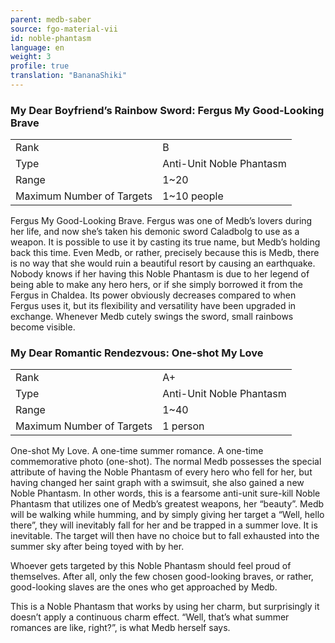 ```yaml
---
parent: medb-saber
source: fgo-material-vii
id: noble-phantasm
language: en
weight: 3
profile: true
translation: "BananaShiki"
---
```


### My Dear Boyfriend’s Rainbow Sword: Fergus My Good-Looking Brave

<table>
  <tr><td>Rank</td><td>B</td></tr>
  <tr><td>Type</td><td>Anti-Unit Noble Phantasm</td></tr>
  <tr><td>Range</td><td>1~20</td></tr>
  <tr><td>Maximum Number of Targets</td><td>1~10 people</td></tr>
</table>

Fergus My Good-Looking Brave.
Fergus was one of Medb’s lovers during her life, and now she’s taken his demonic sword Caladbolg to use as a weapon.
It is possible to use it by casting its true name, but Medb’s holding back this time. Even Medb, or rather, precisely because this is Medb, there is no way that she would ruin a beautiful resort by causing an earthquake.
Nobody knows if her having this Noble Phantasm is due to her legend of being able to make any hero hers, or if she simply borrowed it from the Fergus in Chaldea.
Its power obviously decreases compared to when Fergus uses it, but its flexibility and versatility have been upgraded in exchange.
Whenever Medb cutely swings the sword, small rainbows become visible.

### My Dear Romantic Rendezvous: One-shot My Love

<table>
  <tr><td>Rank</td><td>A+</td></tr>
  <tr><td>Type</td><td>Anti-Unit Noble Phantasm</td></tr>
  <tr><td>Range</td><td>1~40</td></tr>
  <tr><td>Maximum Number of Targets</td><td>1 person</td></tr>
</table>

One-shot My Love.
A one-time summer romance. A one-time commemorative photo (one-shot).
The normal Medb possesses the special attribute of having the Noble Phantasm of every hero who fell for her, but having changed her saint graph with a swimsuit, she also gained a new Noble Phantasm.
In other words, this is a fearsome anti-unit sure-kill Noble Phantasm that utilizes one of Medb’s greatest weapons, her “beauty”.
Medb will be walking while humming, and by simply giving her target a “Well, hello there”, they will inevitably fall for her and be trapped in a summer love. It is inevitable.
The target will then have no choice but to fall exhausted into the summer sky after being toyed with by her.

Whoever gets targeted by this Noble Phantasm should feel proud of themselves.
After all, only the few chosen good-looking braves, or rather, good-looking slaves are the ones who get approached by Medb.

This is a Noble Phantasm that works by using her charm, but surprisingly it doesn’t apply a continuous charm effect.
“Well, that’s what summer romances are like, right?”, is what Medb herself says.

